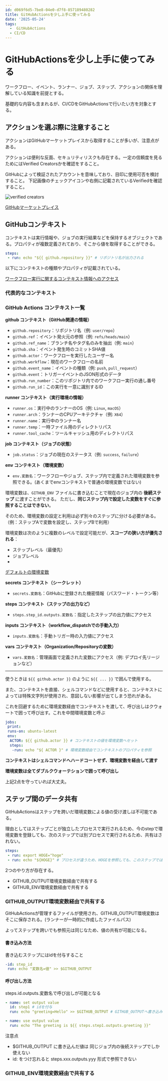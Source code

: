 ```yaml
---
id: d069f6d5-7be8-04e0-d7f8-857189480282
title: GitHubActionsを少し上手に使ってみる
date: '2025-05-24'
tags:
  -  GitHubActions
  - CI/CD
---
```

# GitHubActionsを少し上手に使ってみる

ワークフロー、イベント、ランナー、ジョブ、ステップ、アクションの関係を理解している知識を前提とする。

基礎的な内容も含まれるが、CI/CDをGitHubActionsで行いたい方を対象とする。

## アクションを選ぶ際に注意すること

アクションはGitHubマーケットプレイスから取得することが多いが、注意点がある。

アクションは便利な反面、セキュリティリスクも存在する。一定の信頼度を見るためにはVerified Creatorsかを確認をすること。

GitHubによって検証されたアカウントを意味しており、目印に使用可否を検討すること。
下記画像のチェックアイコンや右側に記載されているVerifiedを確認すること。

![verified creators](images/github_verified_cretors.png)

[GitHubマーケットプレイス](https://github.com/marketplace)

## GitHubコンテキスト

コンテキストは実行情報や、ジョブの実行結果などを保持するオブジェクトである。プロパティが複数定義されており、そこから値を取得することができる。

```yml
steps:
 - run: echo "${{ github.repository }}" # リポジトリ名が出力される
```

以下にコンテキストの種類やプロパティが記載されている。

[ワークフロー実行に関するコンテキスト情報へのアクセス](https://docs.github.com/ja/actions/writing-workflows/choosing-what-your-workflow-does/accessing-contextual-information-about-workflow-runshttps:/)

### 代表的なコンテキスト

### GitHub Actions コンテキスト一覧

**github コンテキスト（GitHub関連の情報）**

- `github.repository`：リポジトリ名（例: `user/repo`）
- `github.ref`：イベント発火元の参照（例: `refs/heads/main`）
- `github.ref_name`：ブランチ名やタグ名のみを抽出（例: `main`）
- `github.sha`：イベント発生時のコミットSHA値
- `github.actor`：ワークフローを実行したユーザー名
- `github.workflow`：現在のワークフローの名前
- `github.event_name`：イベントの種類（例: `push`, `pull_request`）
- `github.event`：トリガーイベントのJSON形式のデータ
- `github.run_number`：このリポジトリ内でのワークフロー実行の通し番号
- `github.run_id`：この実行を一意に識別するID

**runner コンテキスト（実行環境の情報）**

- `runner.os`：実行中のランナーのOS（例: `Linux`, `macOS`）
- `runner.arch`：ランナーのCPUアーキテクチャ（例: `X64`）
- `runner.name`：実行中のランナー名
- `runner.temp`：一時ファイル用のディレクトリパス
- `runner.tool_cache`：ツールキャッシュ用のディレクトリパス

**job コンテキスト（ジョブの状態）**

- `job.status`：ジョブの現在のステータス（例: `success`, `failure`）

**env コンテキスト（環境変数）**

- `env.変数名`：ワークフローやジョブ、ステップ内で定義された環境変数を参照できる。(あくまでenvコンテキストで普通の環境変数ではない)

環境変数は、`GITHUB_ENV` ファイルに書き込むことで現在のジョブ内の **後続ステップ** に渡すことができる。
ただし、**同じステップ内で設定した変数をすぐに参照することはできない**。

そのため、環境変数の設定と利用は必ず別々のステップに分ける必要がある。
（例：ステップAで変数を設定し、ステップBで利用）

環境変数は次のように複数のレベルで設定可能だが、**スコープの狭い方が優先される**：

- ステップレベル（最優先）
- ジョブレベル
-

[デフォルトの環境変数](https://docs.github.com/ja/actions/writing-workflows/choosing-what-your-workflow-does/store-information-in-variables#default-environment-variables)

**secrets コンテキスト（シークレット）**

- `secrets.変数名`：GitHubに登録された機密情報（パスワード・トークン等）

**steps コンテキスト（ステップの出力など）**

- `steps.step_id.outputs.変数名`：指定したステップの出力値にアクセス

**inputs コンテキスト（workflow_dispatchでの手動入力）**

- `inputs.変数名`：手動トリガー時の入力値にアクセス

**vars コンテキスト（Organization/Repositoryの変数）**

- `vars.変数名`：管理画面で定義された変数にアクセス（例: デプロイ先リージョンなど）

---

使うときは `${{ github.actor }}` のように `${{ ... }}` で囲んで使用する。

また、コンテキストを直接、シェルコマンドなどに使用すると、コンテキストによっては特殊文字列が使用され、意図しない影響が出てしまう恐れがある。

これを回避するために環境変数経由でコンテキストを渡して、呼び出しはクウォートで囲って呼び出す。これを中間環境変数と呼ぶ

```yml
jobs:
 print:
 runs-on: ubuntu-latest
 env:
  ACTOR: ${{ github.actor }} # コンテキストの値を環境変数へセット
  steps:
   -run: echo "${ ACTOR }" # 環境変数経由でコンテキストのプロパティを参照
```

**コンテキストはシェルコマンドへハードコートせず、環境変数を経由して渡す**

**環境変数は全てダブルクウォーテションで囲って呼び出し**

上記2点を守っていれば大丈夫。

## ステップ間のデータ共有

GitHubActionsはステップを跨いだ環境変数による値の受け渡しは不可能である。

理由としてはステップごとが独立したプロセスで実行されるため、今のstepで環境変数を登録しても、次のステップでは別プロセスで実行されるため、共有はされない。

```yml
steps:
 - run: export HOGE="hoge"
 - run: echo "${HOGE}" # プロセスが違うため、HOGEを参照しても、このステップではHOGEは環境変数として存在していない
```

2つのやり方が存在する。

* GITHUB_OUTPUT環境変数経由で共有する
* GITHUB_ENV環境変数経由で共有する

### GITHUB_OUTPUT環境変数経由で共有する

GitHubActionsが管理するファイルが使用され、GITHUB_OUTPUT環境変数はそこに保存される。(ランナーが一時的に作成したファイルパス)

よってステップを跨いでも参照元は同じなため、値の共有が可能になる。

#### 書き込み方法

書き込むステップにはidを付与すること

```yml
-id: step_id
 run: echo "変数名=値" >> $GITHUB_OUTPUT
```

#### 呼び出し方法

steps.id.outputs.変数名で呼び出しが可能となる

```yml
- name: set output value
  id: step1 # idを付与
  run: echo "greeting=Hello" >> $GITHUB_OUTPUT # GITHUB_OUTPUTへ書き込み

- name: use output value
  run: echo "The greeting is ${{ steps.step1.outputs.greeting }}"
```

注意点

* $GITHUB_OUTPUT に書き込んだ値は 同じジョブ内の後続ステップでしか使えない
* id: をつけ忘れると steps.xxx.outputs.yyy 形式で参照できない

### GITHUB_ENV環境変数経由で共有する
